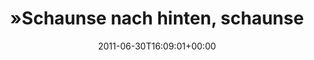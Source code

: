 ---
retweeted: false
source: <a href="http://itunes.apple.com/us/app/twitter/id409789998?mt=12" rel="nofollow">Twitter
  for Mac</a>
entities:
  hashtags: []
  symbols: []
  user_mentions:
  - name: Deutsche Bahn Personenverkehr
    screen_name: DB_Bahn
    indices:
    - '131'
    - '139'
    id_str: '39999078'
    id: '39999078'
  urls: []
display_text_range:
- '0'
- '139'
favorite_count: '1'
id_str: '86466275395633152'
truncated: false
retweet_count: '0'
id: '86466275395633152'
created_at: Thu Jun 30 16:09:01 +0000 2011
favorited: false
full_text: "»Schaunse nach hinten, schaunse nach vorn - da ist so viel Platz, da könnense
  durchtanzen!« - Nix geht über gut gelaunte Schaffner [@DB_Bahn](https://twitter.com/DB_Bahn)"
lang: de
tags:
- pesos:twitter
date: '2011-06-30T16:09:01+00:00'
src: https://twitter.com/bascht/status/86466275395633152
original_url: https://twitter.com/bascht/status/86466275395633152
type: twitter_tweet
text: "»Schaunse nach hinten, schaunse nach vorn - da ist so viel Platz, da könnense
  durchtanzen!« - Nix geht über gut gelaunte Schaffner [@DB_Bahn](https://twitter.com/DB_Bahn)"
title: "»Schaunse nach hinten, schaunse"

---